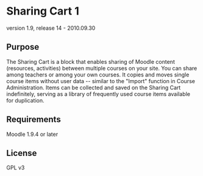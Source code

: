 Sharing Cart 1
==============

version 1.9, release 14 - 2010.09.30

Purpose
-------

The Sharing Cart is a block that enables sharing of Moodle content
(resources, activities) between multiple courses on your site.
You can share among teachers or among your own courses.
It copies and moves single course items without user data
-- similar to the "Import" function in Course Administration.
Items can be collected and saved on the Sharing Cart indefinitely,
serving as a library of frequently used course items available for duplication.

Requirements
------------

Moodle 1.9.4 or later

License
-------

GPL v3
